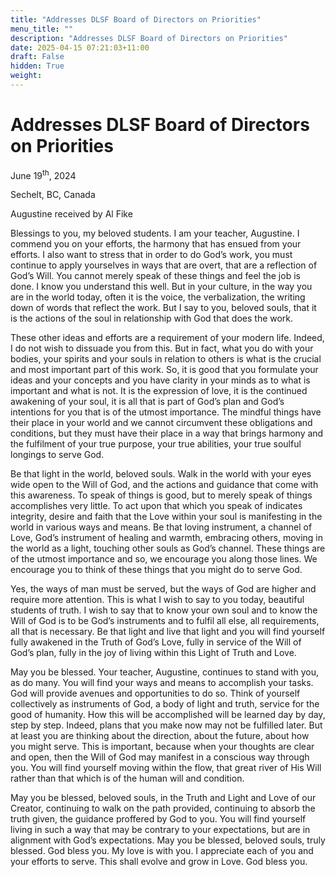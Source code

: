```yaml
---
title: "Addresses DLSF Board of Directors on Priorities"
menu_title: ""
description: "Addresses DLSF Board of Directors on Priorities"
date: 2025-04-15 07:21:03+11:00
draft: False
hidden: True
weight:
---
```

# Addresses DLSF Board of Directors on Priorities

June 19<sup>th</sup>, 2024

Sechelt, BC, Canada

Augustine received by Al Fike

Blessings to you, my beloved students. I am your teacher, Augustine. I commend you on your efforts, the harmony that has ensued from your efforts. I also want to stress that in order to do God’s work, you must continue to apply yourselves in ways that are overt, that are a reflection of God’s Will. You cannot merely speak of these things and feel the job is done. I know you understand this well. But in your culture, in the way you are in the world today, often it is the voice, the verbalization, the writing down of words that reflect the work. But I say to you, beloved souls, that it is the actions of the soul in relationship with God that does the work.

These other ideas and efforts are a requirement of your modern life. Indeed, I do not wish to dissuade you from this. But in fact, what you do with your bodies, your spirits and your souls in relation to others is what is the crucial and most important part of this work. So, it is good that you formulate your ideas and your concepts and you have clarity in your minds as to what is important and what is not. It is the expression of love, it is the continued awakening of your soul, it is all that is part of God’s plan and God’s intentions for you that is of the utmost importance. The mindful things have their place in your world and we cannot circumvent these obligations and conditions, but they must have their place in a way that brings harmony and the fulfilment of your true purpose, your true abilities, your true soulful longings to serve God.

Be that light in the world, beloved souls. Walk in the world with your eyes wide open to the Will of God, and the actions and guidance that come with this awareness. To speak of things is good, but to merely speak of things accomplishes very little. To act upon that which you speak of indicates integrity, desire and faith that the Love within your soul is manifesting in the world in various ways and means. Be that loving instrument, a channel of Love, God’s instrument of healing and warmth, embracing others, moving in the world as a light, touching other souls as God’s channel. These things are of the utmost importance and so, we encourage you along those lines. We encourage you to think of these things that you might do to serve God.

Yes, the ways of man must be served, but the ways of God are higher and require more attention. This is what I wish to say to you today, beautiful students of truth. I wish to say that to know your own soul and to know the Will of God is to be God’s instruments and to fulfil all else, all requirements, all that is necessary. Be that light and live that light and you will find yourself fully awakened in the Truth of God’s Love, fully in service of the Will of God’s plan, fully in the joy of living within this Light of Truth and Love.

May you be blessed. Your teacher, Augustine, continues to stand with you, as do many. You will find your ways and means to accomplish your tasks. God will provide avenues and opportunities to do so. Think of yourself collectively as instruments of God, a body of light and truth, service for the good of humanity. How this will be accomplished will be learned day by day, step by step. Indeed, plans that you make now may not be fulfilled later. But at least you are thinking about the direction, about the future, about how you might serve. This is important, because when your thoughts are clear and open, then the Will of God may manifest in a conscious way through you. You will find yourself moving within the flow, that great river of His Will rather than that which is of the human will and condition.

May you be blessed, beloved souls, in the Truth and Light and Love of our Creator, continuing to walk on the path provided, continuing to absorb the truth given, the guidance proffered by God to you. You will find yourself living in such a way that may be contrary to your expectations, but are in alignment with God’s expectations. May you be blessed, beloved souls, truly blessed. God bless you. My love is with you. I appreciate each of you and your efforts to serve. This shall evolve and grow in Love. God bless you.
